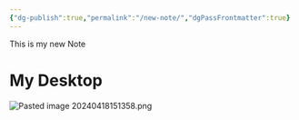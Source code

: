 ```yaml
---
{"dg-publish":true,"permalink":"/new-note/","dgPassFrontmatter":true}
---
```





This is my  new Note




# My Desktop


![Pasted image 20240418151358.png](/img/user/Pasted%20image%2020240418151358.png)


